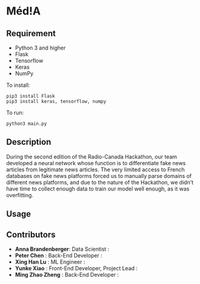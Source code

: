 # Méd!A

## Requirement
* Python 3 and higher
* Flask
* Tensorflow
* Keras
* NumPy

To install:
```
pip3 install Flask
pip3 install keras, tensorflow, numpy
```


To run:
```
python3 main.py
```

## Description
During the second edition of the Radio-Canada Hackathon, our team developed a neural network whose function is to
differentiate fake news articles from legitimate news articles. The very limited access to French databases on
fake news platforms forced us to manually parse domains of different news platforms, and due to the nature of the
Hackathon, we didn't have time to collect enough data to train our model well enough, as it was overfitting.

## Usage

## Contributors
* **Anna Brandenberger**: Data Scientist :
* **Peter Chen** : Back-End Developer :
* **Xing Han Lu** : ML Engineer :
* **Yunke Xiao** : Front-End Developer, Project Lead :
* **Ming Zhao Zheng** : Back-End Developer : 

